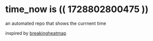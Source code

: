# time_now is (( 1728802800475 ))

an automated repo that shows the currnent time

inspired by [breakingheatmap](https://github.com/breakingheatmap/breakingheatmap)